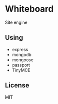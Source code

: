# Whiteboard

Site engine

## Using

* express
* mongodb
* mongoose
* passport
* TinyMCE

## License

MIT